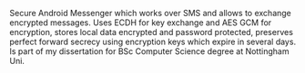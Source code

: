 Secure Android Messenger which works over SMS and allows to exchange encrypted messages. Uses ECDH for key exchange and AES GCM for encryption, stores local data encrypted and password protected, preserves perfect forward secrecy using encryption keys which expire in several days. Is part of my dissertation for BSc Computer Science degree at Nottingham Uni.

